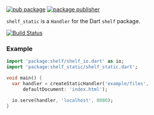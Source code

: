 [![pub package](https://img.shields.io/pub/v/shelf_static.svg)](https://pub.dev/packages/shelf_static)
[![package publisher](https://img.shields.io/pub/publisher/shelf_static.svg)](https://pub.dev/packages/shelf_static/publisher)

`shelf_static` is a `Handler` for the Dart `shelf` package.

[![Build Status](https://github.com/dart-lang/shelf/workflows/Dart%20CI/badge.svg)](https://github.com/dart-lang/shelf/actions?query=workflow%3A"Dart+CI"+branch%3Amaster)

### Example
```dart
import 'package:shelf/shelf_io.dart' as io;
import 'package:shelf_static/shelf_static.dart';

void main() {
  var handler = createStaticHandler('example/files',
      defaultDocument: 'index.html');

  io.serve(handler, 'localhost', 8080);
}
```
